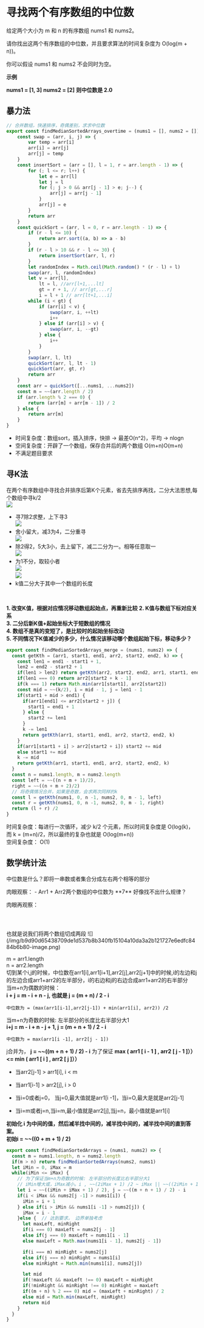 # 寻找两个有序数组的中位数

给定两个大小为 m 和 n 的有序数组 nums1 和 nums2。

请你找出这两个有序数组的中位数，并且要求算法的时间复杂度为 O(log(m + n))。

你可以假设 nums1 和 nums2 不会同时为空。

**示例**

**nums1 = [1, 3]**
**nums2 = [2]**
**则中位数是 2.0**

## 暴力法  

```javascript
// 合并数组，快速排序，奇偶差别，求求中位数
export const findMedianSortedArrays_overtime = (nums1 = [], nums2 = []) => {
	const swap = (arr, i, j) => {
		var temp = arr[i]
		arr[i] = arr[j]
		arr[j] = temp
	}
	const insertSort = (arr = [], l = 1, r = arr.length - 1) => {
		for (; l <= r; l++) {
			let e = arr[l]
			let j = l
			for (; j > 0 && arr[j - 1] > e; j--) {
				arr[j] = arr[j - 1]
			}
			arr[j] = e
		}
		return arr
	}
	const quickSort = (arr, l = 0, r = arr.length - 1) => {
		if (r - l <= 10) {
			return arr.sort((a, b) => a - b)
		}
		if (r - l > 10 && r - l <= 30) {
			return insertSort(arr, l, r)
		}
		let randomIndex = Math.ceil(Math.random() * (r - l) + l)
		swap(arr, l, randomIndex)
		let v = arr[l],
			lt = l, //arr[l+1,...lt]
			gt = r + 1, // arr[gt,...r]
			i = l + 1 // arr[lt+1,...i]
		while (i < gt) {
			if (arr[i] < v) {
				swap(arr, i, ++lt)
				i++
			} else if (arr[i] > v) {
				swap(arr, i, --gt)
			} else {
				i++
			}
		}
		swap(arr, l, lt)
		quickSort(arr, l, lt - 1)
		quickSort(arr, gt, r)
		return arr
	}
	const arr = quickSort([...nums1, ...nums2])
	const m = ~~(arr.length / 2)
	if (arr.length % 2 === 0) {
		return (arr[m] + arr[m - 1]) / 2
	} else {
		return arr[m]
	}
}
```
- 时间复杂度：数组sort，插入排序，快排 -> 最差O(n^2)，平均 -> nlogn
- 空间复杂度：开辟了一个数组，保存合并后的两个数组 O(m+n)O(m+n)  
- 不满足题目要求

## 寻K法  
在两个有序数组中寻找合并排序后第K个元素，省去先排序再找，二分大法思想,每个数组中寻k/2  
![](/img/m00.png)  
- 寻7除2求整，上下寻3  
![](/img/m01.png)  
- 舍小留大，减3为4，二分重寻  
![](/img/m02.png)  
- 除2得2，5大3小，去上留下，减二二分为一。相等任意取一  
![](/img/m03.png)  
- 为1不分，取较小者   
![](/img/m11.png)  
![](/img/m12.png)  
- k值二分大于其中一个数组的长度

<br />

**1. 改变K值，根据对应情况移动数组起始点，再重新比较**
**2. K值与数组下标对应关系**  
**3. 二分后新K值+起始坐标大于短数组的情况**  
**4. 数组不是真的变短了，是比较时的起始坐标改动**  
**5. 不同情况下K值减少的多少，什么情况该移动哪个数组起始下标，移动多少？** 


```javascript
export const findMedianSortedArrays_merge = (nums1, nums2) => {
  const getKth = (arr1, start1, end1, arr2, start2, end2, k) => {
    const len1 = end1 - start1 + 1,
    len2 = end2 - start2 + 1
    if(len1 > len2) return getKth(arr2, start2, end2, arr1, start1, end1, k)
    if(len1 === 0) return arr2[start2 + k - 1]
    if(k === 1) return Math.min(arr1[start1], arr2[start2]) 
    const mid = ~~(k/2), i = mid - 1, j = len1 - 1
    if(start1 + mid > end1) {
      if(arr1[end1] <= arr2[start2 + j]) {
        start1 = end1 + 1
      } else {
        start2 += len1
      }
      k -= len1
      return getKth(arr1, start1, end1, arr2, start2, end2, k)
    }
    if(arr1[start1 + i] > arr2[start2 + i]) start2 += mid
    else start1 += mid
    k -= mid
    return getKth(arr1, start1, end1, arr2, start2, end2, k)
  }
  const n = nums1.length, m = nums2.length
  const left = ~~((n + m + 1)/2),
  right = ~~((n + m + 2)/2)
  // 将奇偶情况合并，如果是奇数，会求两次同样的k
  const l = getKth(nums1, 0, n -1, nums2, 0, m - 1, left)
  const r = getKth(nums1, 0, n -1, nums2, 0, m - 1, right)
  return (l + r) /2
}
```
时间复杂度：每进行一次循环，减少 k/2 个元素，所以时间复杂度是 O(log(k)，而 k = (m+n)/2，所以最终的复杂也就是 O(log(m+n))  
空间复杂度： O(1)

## 数学统计法  
中位数是什么？即将一串数或者集合分成左右两个相等的部分  

<Table  style="margin-bottom: 20px;" :tableProp="{
  columns: [
    { title: 'Index', key: 'index', width: 120 },
    { title: '0', key: 0 },
    { title: '1', key: 1 },
    { title: '2', key: 2 },
    { title: '3', key: 3 },
    { title: '4', key: 4 },
    { title: '5', key: 5 },
    { title: '6', key: 6 },
    { title: '7', key: 7 },
    { title: '8', key: 8 },
    { title: '9', key: 9 },
    { title: '10', key: 10 }
  ],
  data: [
    {
      'index': 'Arr1',
        0: 1,
        1: 1,
        2: 2,
        cellClassName: {
          '2': 'active'
        }
    },
    {
      'index': 'Arr2',
        0: 5,
        1: 7,
        2: 7,
        3: 8,
        4: 9,
        5: 12,
        cellClassName: {
          '1': 'active'
        }
    },
    {
      'index': 'Arr1+Arr2',
        0: 1,
        1: 1,
        2: 2,
        3: 5,
        4: 7,
        5: 7,
        6: 8,
        7: 9,
        8: 12,
        cellClassName: {
          '4': 'active'
        }
    }
  ],
  border: false
}" />  
肉眼观察： 
- Arr1 + Arr2两个数组的中位数为 **7**  
好像找不出什么规律？  

肉眼再观察： 
<Table  style="margin-bottom: 20px;" :tableProp="{
  columns: [
    { title: 'Index', key: 'index', width: 120 },
    { title: '0', key: 0 },
    { title: '1', key: 1 },
    { title: '2', key: 2 },
    { title: '3', key: 3 },
    { title: '4', key: 4 },
    { title: '5', key: 5 },
    { title: '6', key: 6 },
    { title: '7', key: 7 },
    { title: '8', key: 8 },
    { title: '9', key: 9 },
    { title: '10', key: 10 }
  ],
  data: [
    {
      'index': 'Arr1',
        0: 1,
        1: 3,
        2: 4,
        3: 5,
        4: 7,
        cellClassName: {
          '2': 'active'
        }
    },
    {
      'index': 'Arr2',
        0: 2,
        1: 3,
        2: 3,
        3: 4,
        4: 7,
        5: 12,
        cellClassName: {
          '2': 'active',
          '3': 'active'
        }
    },
    {
      'index': 'Arr1+Arr2',
        0: 1,
        1: 2,
        2: 3,
        3: 3,
        4: 3,
        5: 4,
        6: 4,
        7: 5,
        8: 7,
        9: 7,
        10: 12,
        cellClassName: {
          '5': 'active'
        }
    }
  ],
  border: false
}" />  
<Table  style="margin-bottom: 20px;" :tableProp="{
  columns: [
    { title: 'Index', key: 'index', width: 120 },
    { title: '0', key: 0 },
    { title: '1', key: 1 },
    { title: '2', key: 2 },
    { title: '3', key: 3 },
    { title: '4', key: 4 },
    { title: '5', key: 5 },
    { title: '6', key: 6 },
    { title: '7', key: 7 },
    { title: '8', key: 8 },
    { title: '9', key: 9 }
  ],
  data: [
    {
      'index': 'Arr1',
        0: 2,
        1: 5,
        2: 13,
        3: 14,
        cellClassName: {
          '1': 'active',
          '2': 'active',
        }
    },
    {
      'index': 'Arr2',
        0: 1,
        1: 2,
        2: 4,
        3: 8,
        4: 9,
        5: 10,
        cellClassName: {
          '2': 'active',
          '3': 'active'
        }
    },
    {
      'index': 'Arr1+Arr2',
        0: 1,
        1: 2,
        2: 2,
        3: 4,
        4: 5,
        5: 8,
        6: 9,
        7: 10,
        8: 13,
        9: 14,
        cellClassName: {
          '4': 'active',
          '5': 'active'
        }
    }
  ],
  border: false
}" />  
也就是说我们将两个数组切成两段  
![](/img/b9d90d65438709de1d537b8b340fb15104a10da3a2b121727e6edfc8484b6b80-image.png)

m = arr1.length  
n = arr2.length  
切到某个i,j的时候，中位数在arr1[i],arr1[i+1],arr2[j],arr2[j+1]中的时候,i的左边和j的左边合成arr1+arr2的左半部分，i的右边和j的右边合成arr1+arr2的右半部分  
当m+n为偶数的时候：  
**i + j = m - i + n - j, 也就是 j = (m + n) / 2 - i**
```
中位数为 = (max(arr1[i-1],arr2[j-1]) + min(arr1[i], arr2)) /2
```
当m+n为奇数的时候: 左半部分的长度比右半部分大1  
**i+j = m - i + n - j + 1, j = (m + n + 1) / 2 - i**
```
中位数为 = max(arr1[i -1], arr2[j - 1])
```
j合并为， **j = ~~((m + n + 1) / 2) - i**
为了保证 **max ( arr1 [ i - 1 ] , arr2 [ j - 1 ]）） <= min ( arr1 [ i ] , arr2 [ j ]））**  
- 当arr2[j-1] > arr1[i], i < m
- 当arr1[i-1] > arr2[j], i > 0

- 当i=0或者j=0， 当j=0,最大值就是arr1[i -1]，当i=O,最大是就是arr2[j-1] 
- 当i=m或者j=n,当i=m,最小值就是arr2[j],当j=n，最小值就是arr1[i] 

**初始化 i 为中间的值，然后减半找中间的，减半找中间的，减半找中间的直到答案。**  
**初始i = ~~((0 + m + 1) / 2)**

```javascript
export const findMedianSortedArrays = (nums1, nums2) => {
  const m = nums1.length, n = nums2.length
  if(m > n) return findMedianSortedArrays(nums2, nums1)
  let iMin = 0, iMax = m
  while(iMin <= iMax) {
    // 为了保证当m+n为奇数的时候: 左半部分的长度比右半部分大1 
    // iMin增大或，iMax减小。i , ~~(2iMax + 1) /2 ~ iMax || ~~((2iMin + 1)/2) ~ iMin
    let i = ~~((iMin + iMax + 1) / 2), j = ~~((m + n + 1) / 2) - i
    if(i < iMax && nums2[j -1] > nums1[i]) {
      iMin = i + 1
    } else if(i > iMin && nums1[i -1] > nums2[j]) {
      iMax = i - 1
    }else {  // 达到要求， 边界单独考虑
      let maxLeft, minRight
      if(i === 0) maxLeft = nums2[j - 1]
      else if(j === 0) maxLeft = nums1[i - 1]
      else maxLeft = Math.max(nums1[i - 1], nums2[j - 1])

      if(i === m) minRight = nums2[j] 
      else if(j === n) minRight = nums1[i] 
      else minRight = Math.min(nums1[i], nums2[j]) 

      let mid 
      if(!maxLeft && maxLeft !== 0) maxLeft = minRight
      if(!minRight && minRight !== 0) minRight = maxLeft
      if((m + n) % 2 === 0) mid = (maxLeft + minRight) / 2
      else mid = Math.min(maxLeft, minRight)
      return mid
    }
  }
}
```

<CodeTest style="margin-top: 20px;" mode="findMedianSortedArrays" />